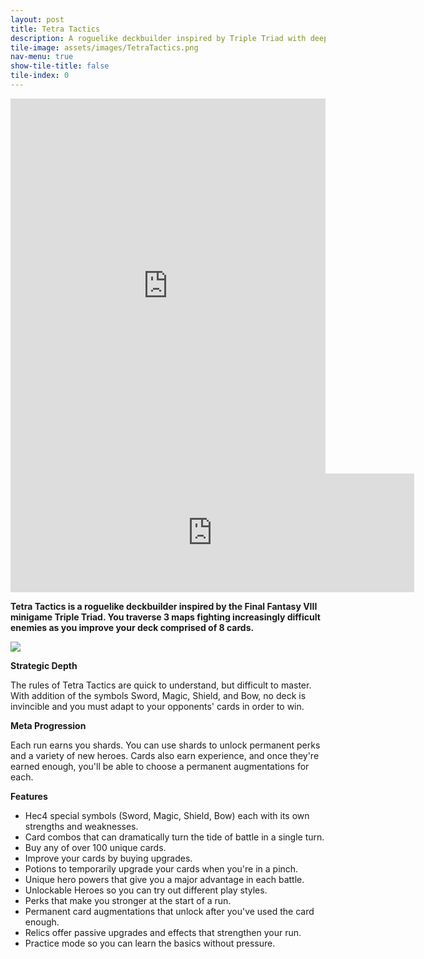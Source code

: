 ```yaml
---
layout: post
title: Tetra Tactics
description: A roguelike deckbuilder inspired by Triple Triad with deep meta-progression and replayability.
tile-image: assets/images/TetraTactics.png
nav-menu: true
show-tile-title: false
tile-index: 0
---
```


<iframe width="100%" height="600" src="https://www.youtube.com/embed/M6qx5MgSq9M?si=W_79rjKBm_H2kgSR" title="YouTube video player" frameborder="0" allow="accelerometer; autoplay; clipboard-write; encrypted-media; gyroscope; picture-in-picture" referrerpolicy="strict-origin-when-cross-origin" allowfullscreen></iframe>

<iframe src="https://store.steampowered.com/widget/1937110/" frameborder="0" width="646" height="190"></iframe>
<p/>
<p><strong>Tetra Tactics is a roguelike deckbuilder inspired by the Final Fantasy VIII minigame Triple Triad. You traverse 3 maps fighting increasingly difficult enemies as you improve your deck comprised of 8 cards.</strong></p>
<p><img src="/assets/images/TetraTacticsDemo.gif"></p>
<p></p>
<p><strong>Strategic Depth</strong></p>
<p>The rules of Tetra Tactics are quick to understand, but difficult to master. With addition of the symbols Sword, Magic, Shield, and Bow, no deck is invincible and you must adapt to your opponents' cards in order to win.</p>
<p><strong>Meta Progression</strong></p>
<p>Each run earns you shards. You can use shards to unlock permanent perks and a variety of new heroes. Cards also earn experience, and once they're earned enough, you'll be able to choose a permanent augmentations for each.</p>

<p><strong>Features</strong></p>
<ul><li>Hec4 special symbols (Sword, Magic, Shield, Bow) each with its own strengths and weaknesses.
    
</li><li>Card combos that can dramatically turn the tide of battle in a single turn.

</li><li>Buy any of over 100 unique cards.
</li><li>Improve your cards by buying upgrades.
</li><li>Potions to temporarily upgrade your cards when you're in a pinch.
</li><li>Unique hero powers that give you a major advantage in each battle.
</li><li>Unlockable Heroes so you can try out different play styles.
</li><li>Perks that make you stronger at the start of a run.
</li><li>Permanent card augmentations that unlock after you've used the card enough.
</li><li>Relics offer passive upgrades and effects that strengthen your run.
</li><li>Practice mode so you can learn the basics without pressure.    
</li></ul>